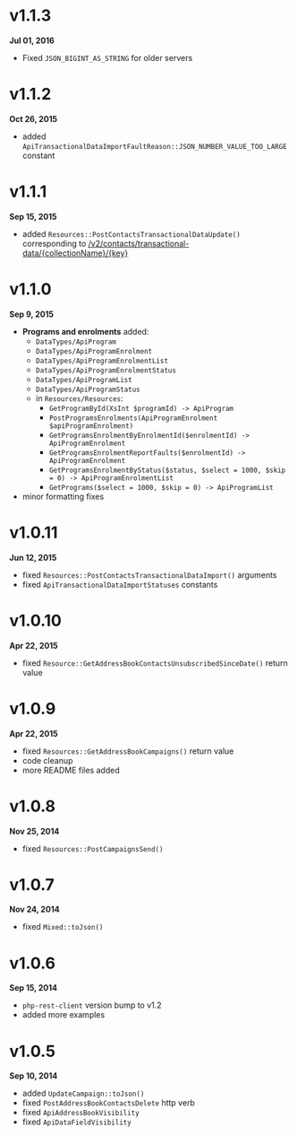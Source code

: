 # v1.1.3

**Jul 01, 2016**

- Fixed `JSON_BIGINT_AS_STRING` for older servers

# v1.1.2

**Oct 26, 2015**

- added `ApiTransactionalDataImportFaultReason::JSON_NUMBER_VALUE_TOO_LARGE` constant

# v1.1.1

**Sep 15, 2015**

- added `Resources::PostContactsTransactionalDataUpdate()` corresponding to
  [/v2/contacts/transactional-data/{collectionName}/{key}](https://api.dotmailer.com/v2/help/wadl#ContactsTransactionalData)

# v1.1.0

**Sep 9, 2015**

- **Programs and enrolments** added:
    - `DataTypes/ApiProgram`
    - `DataTypes/ApiProgramEnrolment`
    - `DataTypes/ApiProgramEnrolmentList`
    - `DataTypes/ApiProgramEnrolmentStatus`
    - `DataTypes/ApiProgramList`
    - `DataTypes/ApiProgramStatus`
    - in `Resources/Resources`:
        - `GetProgramById(XsInt $programId) -> ApiProgram`
        - `PostProgramsEnrolments(ApiProgramEnrolment $apiProgramEnrolment)`
        - `GetProgramsEnrolmentByEnrolmentId($enrolmentId) -> ApiProgramEnrolment`
        - `GetProgramsEnrolmentReportFaults($enrolmentId) -> ApiProgramEnrolment`
        - `GetProgramsEnrolmentByStatus($status, $select = 1000, $skip = 0) -> ApiProgramEnrolmentList`
        - `GetPrograms($select = 1000, $skip = 0) -> ApiProgramList`
- minor formatting fixes

# v1.0.11

**Jun 12, 2015**

- fixed `Resources::PostContactsTransactionalDataImport()` arguments
- fixed `ApiTransactionalDataImportStatuses` constants

# v1.0.10

**Apr 22, 2015**

- fixed `Resource::GetAddressBookContactsUnsubscribedSinceDate()` return value

# v1.0.9

**Apr 22, 2015**

- fixed `Resources::GetAddressBookCampaigns()` return value
- code cleanup
- more README files added

# v1.0.8

**Nov 25, 2014**

- fixed `Resources::PostCampaignsSend()`

# v1.0.7

**Nov 24, 2014**

- fixed `Mixed::toJson()`

# v1.0.6

**Sep 15, 2014**

- `php-rest-client` version bump to v1.2
- added more examples

# v1.0.5

**Sep 10, 2014**

- added `UpdateCampaign::toJson()`
- fixed `PostAddressBookContactsDelete` http verb
- fixed `ApiAddressBookVisibility`
- fixed `ApiDataFieldVisibility`
